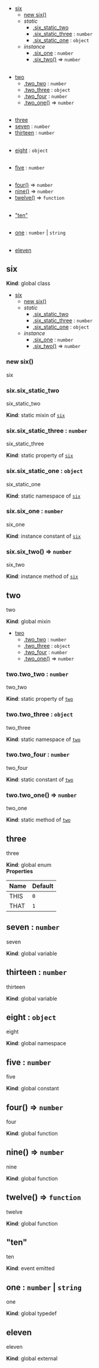 ## 
* [six](#six)
    * [new six()](#new_six_new)
    * _static_
        * [.six_static_two](#six.six_static_two)
        * [.six_static_three](#six.six_static_three) : <code>number</code>
        * [.six_static_one](#six.six_static_one) : <code>object</code>
    * _instance_
        * [.six_one](#six+six_one) : <code>number</code>
        * [.six_two()](#six+six_two) ⇒ <code>number</code>
## 
* [two](#two)
    * [.two_two](#two.two_two) : <code>number</code>
    * [.two_three](#two.two_three) : <code>object</code>
    * [.two_four](#two.two_four) : <code>number</code>
    * [.two_one()](#two.two_one) ⇒ <code>number</code>
## 
* [three](#three)
* [seven](#seven) : <code>number</code>
* [thirteen](#thirteen) : <code>number</code>
## 
* [eight](#eight) : <code>object</code>
## 
* [five](#five) : <code>number</code>
## 
* [four()](#four) ⇒ <code>number</code>
* [nine()](#nine) ⇒ <code>number</code>
* [twelve()](#twelve) ⇒ <code>function</code>
## 
* ["ten"](#event_ten)
## 
* [one](#one) : <code>number</code> &#124; <code>string</code>
## 
* [eleven](#external_eleven)
<a name="six"></a>
## six
**Kind**: global class  

* [six](#six)
    * [new six()](#new_six_new)
    * _static_
        * [.six_static_two](#six.six_static_two)
        * [.six_static_three](#six.six_static_three) : <code>number</code>
        * [.six_static_one](#six.six_static_one) : <code>object</code>
    * _instance_
        * [.six_one](#six+six_one) : <code>number</code>
        * [.six_two()](#six+six_two) ⇒ <code>number</code>

<a name="new_six_new"></a>
### new six()
six

<a name="six.six_static_two"></a>
### six.six_static_two
six_static_two

**Kind**: static mixin of <code>[six](#six)</code>  
<a name="six.six_static_three"></a>
### six.six_static_three : <code>number</code>
six_static_three

**Kind**: static property of <code>[six](#six)</code>  
<a name="six.six_static_one"></a>
### six.six_static_one : <code>object</code>
six_static_one

**Kind**: static namespace of <code>[six](#six)</code>  
<a name="six+six_one"></a>
### six.six_one : <code>number</code>
six_one

**Kind**: instance constant of <code>[six](#six)</code>  
<a name="six+six_two"></a>
### six.six_two() ⇒ <code>number</code>
six_two

**Kind**: instance method of <code>[six](#six)</code>  
<a name="two"></a>
## two
two

**Kind**: global mixin  

* [two](#two)
    * [.two_two](#two.two_two) : <code>number</code>
    * [.two_three](#two.two_three) : <code>object</code>
    * [.two_four](#two.two_four) : <code>number</code>
    * [.two_one()](#two.two_one) ⇒ <code>number</code>

<a name="two.two_two"></a>
### two.two_two : <code>number</code>
two_two

**Kind**: static property of <code>[two](#two)</code>  
<a name="two.two_three"></a>
### two.two_three : <code>object</code>
two_three

**Kind**: static namespace of <code>[two](#two)</code>  
<a name="two.two_four"></a>
### two.two_four : <code>number</code>
two_four

**Kind**: static constant of <code>[two](#two)</code>  
<a name="two.two_one"></a>
### two.two_one() ⇒ <code>number</code>
two_one

**Kind**: static method of <code>[two](#two)</code>  
<a name="three"></a>
## three
three

**Kind**: global enum  
**Properties**

| Name | Default |
| --- | --- |
| THIS | <code>0</code> | 
| THAT | <code>1</code> | 

<a name="seven"></a>
## seven : <code>number</code>
seven

**Kind**: global variable  
<a name="thirteen"></a>
## thirteen : <code>number</code>
thirteen

**Kind**: global variable  
<a name="eight"></a>
## eight : <code>object</code>
eight

**Kind**: global namespace  
<a name="five"></a>
## five : <code>number</code>
five

**Kind**: global constant  
<a name="four"></a>
## four() ⇒ <code>number</code>
four

**Kind**: global function  
<a name="nine"></a>
## nine() ⇒ <code>number</code>
nine

**Kind**: global function  
<a name="twelve"></a>
## twelve() ⇒ <code>function</code>
twelve

**Kind**: global function  
<a name="event_ten"></a>
## "ten"
ten

**Kind**: event emitted  
<a name="one"></a>
## one : <code>number</code> &#124; <code>string</code>
one

**Kind**: global typedef  
<a name="external_eleven"></a>
## eleven
eleven

**Kind**: global external  
